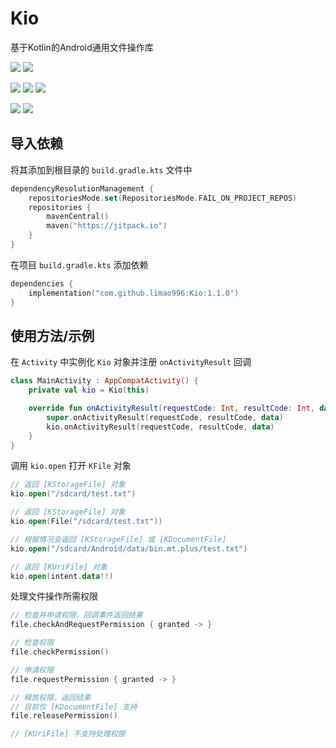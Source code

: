 # Kio

基于Kotlin的Android通用文件操作库

[![](https://img.shields.io/github/license/limao996/Kio.svg)]()
[![](https://jitpack.io/v/limao996/Kio.svg)](https://jitpack.io/#limao996/Kio)

[![](https://img.shields.io/badge/Github-仓库-0969DA?logo=github)](https://github.com/limao996/Kio)
[![](https://img.shields.io/badge/Gitee-仓库-C71D23?logo=gitee)](https://gitee.com/limao996/Kio)
[![](https://img.shields.io/badge/QQ-17453684-0099FF?logo=tencentqq)](https://qm.qq.com/cgi-bin/qm/qr?k=cXJY7qL3Vm3OKtk8_PjJdgnHqoS_sfGL&noverify=0&personal_qrcode_source=3)

[![](https://img.shields.io/badge/QQ群-884183161-0099FF?logo=tencentqq)](https://qm.qq.com/q/3aHOYecyNO)
[![](https://img.shields.io/badge/Telegram-limao__lua-0099FF?logo=telegram)](https://t.me/limao_lua)

## 导入依赖

将其添加到根目录的 `build.gradle.kts` 文件中

```kotlin
dependencyResolutionManagement {
    repositoriesMode.set(RepositoriesMode.FAIL_ON_PROJECT_REPOS)
    repositories {
        mavenCentral()
        maven("https://jitpack.io")
    }
}
```

在项目 `build.gradle.kts` 添加依赖

```kotlin
dependencies {
    implementation("com.github.limao996:Kio:1.1.0")
}
```

## 使用方法/示例

在 `Activity` 中实例化 `Kio` 对象并注册 `onActivityResult` 回调

```kotlin
class MainActivity : AppCompatActivity() {
    private val kio = Kio(this)

    override fun onActivityResult(requestCode: Int, resultCode: Int, data: Intent?) {
        super.onActivityResult(requestCode, resultCode, data)
        kio.onActivityResult(requestCode, resultCode, data)
    }
}

```

调用 `kio.open` 打开 `KFile` 对象

```kotlin
// 返回 [KStorageFile] 对象
kio.open("/sdcard/test.txt")

// 返回 [KStorageFile] 对象
kio.open(File("/sdcard/test.txt"))

// 根据情况会返回 [KStorageFile] 或 [KDocumentFile]
kio.open("/sdcard/Android/data/bin.mt.plus/test.txt")

// 返回 [KUriFile] 对象
kio.open(intent.data!!)

```

处理文件操作所需权限

```kotlin
// 检查并申请权限，回调事件返回结果
file.checkAndRequestPermission { granted -> }

// 检查权限
file.checkPermission()

// 申请权限
file.requestPermission { granted -> }

// 释放权限，返回结果
// 目前仅 [KDocumentFile] 支持
file.releasePermission()

// [KUriFile] 不支持处理权限
```